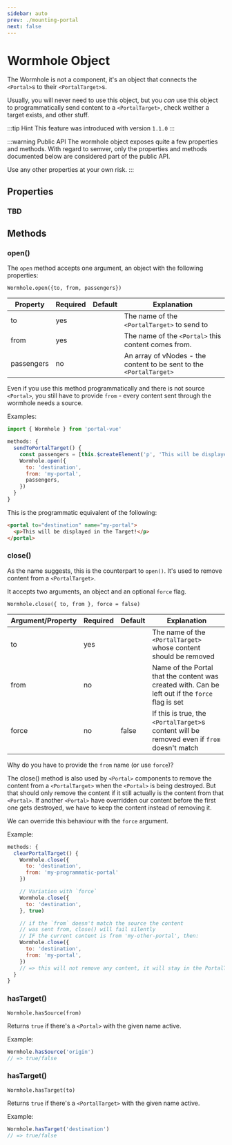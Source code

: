 ```yaml
---
sidebar: auto
prev: ./mounting-portal
next: false
---
```


# Wormhole Object

The Wormhole is not a component, it's an object that connects the `<Portal>`s to their `<PortalTarget>`s.

Usually, you will never need to use this object, but you _can_ use this object to programmatically send content to a `<PortalTarget>`, check weither a target exists, and other stuff.

:::tip Hint
This feature was introduced with version `1.1.0`
:::

:::warning Public API
The wormhole object exposes quite a few properties and methods. With regard to semver, only the properties and methods documented below are considered part of the public API.

Use any other properties at your own risk.
:::

## Properties

### TBD

## Methods

### open()

The `open` method accepts one argument, an object with the following properties:

`Wormhole.open({to, from, passengers})`

| Property   | Required | Default | Explanation                                                         |
| ---------- | -------- | ------- | ------------------------------------------------------------------- |
| to         | yes      |         | The name of the `<PortalTarget>` to send to                         |
| from       | yes      |         | The name of the `<Portal>` this content comes from.                 |
| passengers | no       |         | An array of vNodes - the content to be sent to the `<PortalTarget>` |

Even if you use this method programmatically and there is not source `<Portal>`, you still have to provide `from` - every content sent through the wormhole needs a source.

Examples:

```javascript
import { Wormhole } from 'portal-vue'

methods: {
  sendToPortalTarget() {
    const passengers = [this.$createElement('p', 'This will be displayed in the Target!')]
    Wormhole.open({
      to: 'destination',
      from: 'my-portal',
      passengers,
    })
  }
}
```

This is the programmatic equivalent of the following:

<!-- prettier-ignore -->
```html
<portal to="destination" name="my-portal">
  <p>This will be displayed in the Target!</p>
</portal>
```

### close()

As the name suggests, this is the counterpart to `open()`. It's used to remove content from a `<PortalTarget>`.

It accepts two arguments, an object and an optional `force` flag.

`Wormhole.close({ to, from }, force = false)`

| Argument/Property | Required | Default | Explanation                                                                                      |
| ----------------- | -------- | ------- | ------------------------------------------------------------------------------------------------ |
| to                | yes      |         | The name of the `<PortalTarget>` whose content should be removed                                 |
| from              | no       |         | Name of the Portal that the content was created with. Can be left out if the `force` flag is set |
| force             | no       | false   | If this is true, the `<PortalTarget>`s content will be removed even if `from` doesn't match      |

Why do you have to provide the `from` name (or use `force`)?

The close() method is also used by `<Portal>` components to remove the content from a `<PortalTarget>` when the `<Portal>` is being destroyed. But that should only remove the content if it still actually is the content from that `<Portal>`. If another `<Portal>` have overridden our content before the first one gets destroyed, we have to keep the content instead of removing it.

We can override this behaviour with the `force` argument.

Example:

```javascript
methods: {
  clearPortalTarget() {
    Wormhole.close({
      to: 'destination',
      from: 'my-programmatic-portal'
    })

    // Variation with `force`
    Wormhole.close({
      to: 'destination',
    }, true)

    // if the `from` doesn't match the source the content
    // was sent from, close() will fail silently
    // IF the current content is from 'my-other-portal', then:
    Wormhole.close({
      to: 'destination',
      from: 'my-portal',
    })
    // => this will not remove any content, it will stay in the PortalTarget
  }
}
```

### hasTarget() <Badge text="2.0.0+"/>

`Wormhole.hasSource(from)`

Returns `true` if there's a `<Portal>` with the given name active.

Example:

```javascript
Wormhole.hasSource('origin')
// => true/false
```

### hasTarget() <Badge text="changed in 2.0.0" type=warning />

`Wormhole.hasTarget(to)`

Returns `true` if there's a `<PortalTarget>` with the given name active.

Example:

```javascript
Wormhole.hasTarget('destination')
// => true/false
```
